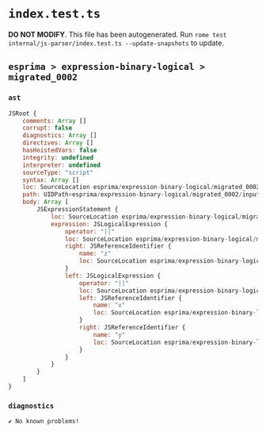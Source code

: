 # `index.test.ts`

**DO NOT MODIFY**. This file has been autogenerated. Run `rome test internal/js-parser/index.test.ts --update-snapshots` to update.

## `esprima > expression-binary-logical > migrated_0002`

### `ast`

```javascript
JSRoot {
	comments: Array []
	corrupt: false
	diagnostics: Array []
	directives: Array []
	hasHoistedVars: false
	integrity: undefined
	interpreter: undefined
	sourceType: "script"
	syntax: Array []
	loc: SourceLocation esprima/expression-binary-logical/migrated_0002/input.js 1:0-2:0
	path: UIDPath<esprima/expression-binary-logical/migrated_0002/input.js>
	body: Array [
		JSExpressionStatement {
			loc: SourceLocation esprima/expression-binary-logical/migrated_0002/input.js 1:0-1:11
			expression: JSLogicalExpression {
				operator: "||"
				loc: SourceLocation esprima/expression-binary-logical/migrated_0002/input.js 1:0-1:11
				right: JSReferenceIdentifier {
					name: "z"
					loc: SourceLocation esprima/expression-binary-logical/migrated_0002/input.js 1:10-1:11 (z)
				}
				left: JSLogicalExpression {
					operator: "||"
					loc: SourceLocation esprima/expression-binary-logical/migrated_0002/input.js 1:0-1:6
					left: JSReferenceIdentifier {
						name: "x"
						loc: SourceLocation esprima/expression-binary-logical/migrated_0002/input.js 1:0-1:1 (x)
					}
					right: JSReferenceIdentifier {
						name: "y"
						loc: SourceLocation esprima/expression-binary-logical/migrated_0002/input.js 1:5-1:6 (y)
					}
				}
			}
		}
	]
}
```

### `diagnostics`

```
✔ No known problems!

```
